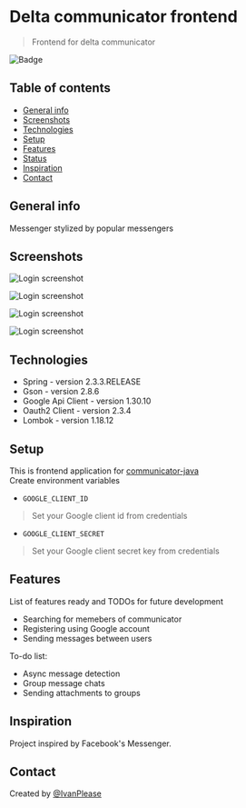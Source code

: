 # Delta communicator frontend
> Frontend for delta communicator

![Badge](https://img.shields.io/badge/status-in_progres-yellow.svg?style=for-the-badge)

## Table of contents
* [General info](#general-info)
* [Screenshots](#screenshots)
* [Technologies](#technologies)
* [Setup](#setup)
* [Features](#features)
* [Status](#status)
* [Inspiration](#inspiration)
* [Contact](#contact)

## General info
Messenger stylized by popular messengers

## Screenshots
![Login screenshot](https://i.imgur.com/lFpSX0u.png)

![Login screenshot](https://i.imgur.com/4MKzlJh.png)

![Login screenshot](https://i.imgur.com/4WEtoW2.png)

![Login screenshot](https://i.imgur.com/tz9VDex.png)

## Technologies
* Spring - version 2.3.3.RELEASE
* Gson - version 2.8.6
* Google Api Client - version 1.30.10
* Oauth2 Client - version 2.3.4
* Lombok - version 1.18.12

## Setup
This is frontend application for [communicator-java](https://github.com/IvanPlease/communicator-java) \
Create environment variables
* `GOOGLE_CLIENT_ID`
> Set your Google client id from credentials
* `GOOGLE_CLIENT_SECRET`
> Set your Google client secret key from credentials

## Features
List of features ready and TODOs for future development
* Searching for memebers of communicator
* Registering using Google account
* Sending messages between users

To-do list:
* Async message detection
* Group message chats
* Sending attachments to groups

## Inspiration
Project inspired by Facebook's Messenger.

## Contact
Created by [@IvanPlease](https://github.com/IvanPlease)